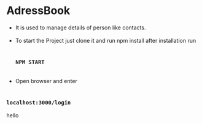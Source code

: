# AdressBook
<ul>
  <li>It is used to manage details of person like contacts.</li><br>
<li>To start the Project just clone it and run npm install after installation run </li><br>

### `NPM START`
  
  <br>
<li>Open browser and enter</li><br>
</ul>

### `localhost:3000/login`

hello
